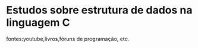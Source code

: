 # Estudos sobre estrutura de dados na linguagem C

fontes:youtube,livros,fóruns de programação, etc.

